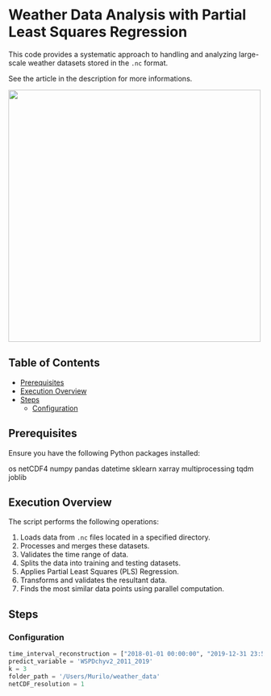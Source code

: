 # Weather Data Analysis with Partial Least Squares Regression

This code provides a systematic approach to handling and analyzing large-scale weather datasets stored in the `.nc` format.

See the article in the description for more informations.

<img src="https://github.com/murilobreve/Py_PLSAnEn/assets/68515365/768c629e-10cf-4ac8-8a23-05c9dd1f0ad5" width="500">

## Table of Contents

- [Prerequisites](#prerequisites)
- [Execution Overview](#execution-overview)
- [Steps](#steps)
  - [Configuration](#configuration)
 
## Prerequisites

Ensure you have the following Python packages installed:

os
netCDF4
numpy
pandas
datetime
sklearn
xarray
multiprocessing
tqdm
joblib

## Execution Overview

The script performs the following operations:

1. Loads data from `.nc` files located in a specified directory.
2. Processes and merges these datasets.
3. Validates the time range of data.
4. Splits the data into training and testing datasets.
5. Applies Partial Least Squares (PLS) Regression.
6. Transforms and validates the resultant data.
7. Finds the most similar data points using parallel computation.

## Steps

### Configuration

```python
time_interval_reconstruction = ["2018-01-01 00:00:00", "2019-12-31 23:54:00"]
predict_variable = 'WSPDchyv2_2011_2019'
k = 3
folder_path = '/Users/Murilo/weather_data'
netCDF_resolution = 1


